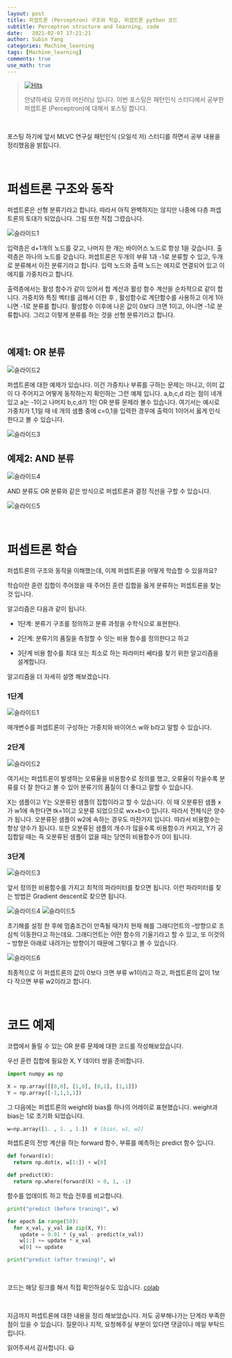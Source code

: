 ```yaml
---
layout: post
title: 퍼셉트론 (Perceptron) 구조와 학습, 퍼셉트론 python 코드
subtitle: Perceptron structure and learning, code
date:   2021-02-07 17:21:21
author: Subin Yang
categories: Machine_learning
tags: [Machine_learning]
comments: true
use_math: true
---
```








> [![Hits](https://hits.seeyoufarm.com/api/count/incr/badge.svg?url=https%3A%2F%2Fysbsb.github.io%2Fgan%2F2021%2F01%2F31%2FLookahead-minmax.html&count_bg=%2379C83D&title_bg=%23555555&icon=&icon_color=%23E7E7E7&title=hits&edge_flat=false)](https://hits.seeyoufarm.com)
>
> 안녕하세요 모카의 머신러닝 입니다. 이번 포스팅은 패턴인식 스터디에서 공부한 퍼셉트론 (Perceptron)에 대해서 포스팅 합니다.
>



<br>

포스팅 하기에 앞서 MLVC 연구실 패턴인식 (오일석 저) 스터디를 하면서 공부 내용을 정리했음을 밝힙니다.

<br>

<h1>퍼셉트론 구조와 동작</h1>

퍼셉트론은 선형 분류기라고 합니다. 따라서 아직 완벽하지는 않지만 나중에 다층 퍼셉트론의 토대가 되었습니다. 그림 또한 직접 그렸습니다.

![슬라이드1](https://user-images.githubusercontent.com/37301677/107141159-5e088a80-696a-11eb-8424-b3bc3c054b99.PNG)

입력층은 d+1개의 노드를 갖고, 나머지 한 개는 바이어스 노드로 항상 1을 갖습니다. 출력층은 하나의 노드를 갖습니다. 퍼셉트론은 두개의 부류 1과 -1로 분류할 수 있고, 두개로 분류해서 이진 분류기라고 합니다. 입력 노드와 출력 노드는 에지로 연결되어 있고 이 에지를 가중치라고 합니다. 



출력층에서는 활성 함수가 같이 있어서 합 계산과 활성 함수 계산을 순차적으로 같이 합니다. 가중치와 특징 벡터를 곱해서 더한 후 , 활성함수로 계단함수를 사용하고 이게 1아니면 -1로 분류를 합니다. 활성함수 이후에 나온 값이 0보다 크면 1이고, 아니면 -1로 분류합니다. 그리고 이렇게 분류를 하는 것을 선형 분류기라고 합니다. 

<br>

<h2>예제1: OR 분류</h2>

![슬라이드2](https://user-images.githubusercontent.com/37301677/107141160-5f39b780-696a-11eb-8c43-0b7dfd63cfc8.PNG)

퍼셉트론에 대한 예제가 있습니다. 이건 가중치나 부류를 구하는 문제는 아니고, 이미 값이 다 주어지고 어떻게 동작하는지 확인하는 그런 예제 입니다. a,b,c,d 라는 점이 네개 있고 a는 -1이고 나머지 b,c,d가 1인 OR 분류 문제라 볼수 있습니다. 여기서는 예시로 가중치가 1,1일 때 네 개의 샘플 중에 c=0,1을 입력한 경우에 출력이 1이어서 옳게 인식한다고 볼 수 있습니다.

![슬라이드3](https://user-images.githubusercontent.com/37301677/107141161-5fd24e00-696a-11eb-84ff-c0b1ab4c1eb9.PNG)

<h2>예제2: AND 분류</h2>

![슬라이드4](https://user-images.githubusercontent.com/37301677/107141162-5fd24e00-696a-11eb-9925-1e2ccb096281.PNG)

AND 분류도 OR 분류와 같은 방식으로 퍼셉트론과 결정 직선을 구할 수 있습니다.

![슬라이드5](https://user-images.githubusercontent.com/37301677/107141163-606ae480-696a-11eb-8fe3-ce6e89ca8db1.PNG)



<br>



<h1>퍼셉트론 학습</h1>



퍼셉트론의 구조와 동작을 이해했는데, 이제 퍼셉트론을 어떻게 학습할 수 있을까요? 

학습이란 훈련 집합이 주어졌을 때 주어진 훈련 집합을 옳게 분류하는 퍼셉트론을 찾는 것 입니다.

알고리즘은 다음과 같이 됩니다.

- 1단계: 분류기 구조를 정의하고 분류 과정을 수학식으로 표현한다. 

- 2단계: 분류기의 품질을 측정할 수 잇는 비용 함수를 정의한다고 하고 

- 3단계 비용 함수를 최대 또는 최소로 하는 파라미터 쎄타를 찾기 위한 알고리즘을 설계합니다. 



알고리즘을 더 자세히 설명 해보겠습니다.

<h3>1단계</h3>

![슬라이드1](https://user-images.githubusercontent.com/37301677/107142028-9fe7ff80-696f-11eb-9def-eff09917ad85.PNG)

매개변수를 퍼셉트론이 구성하는 가중치와 바이어스 w와 b라고 말할 수 있습니다.

<h3>2단계</h3>

![슬라이드2](https://user-images.githubusercontent.com/37301677/107142029-a0809600-696f-11eb-8a50-960bd58f07c2.PNG)

여기서는 퍼셉트론이 발생하는 오류율을 비용함수로 정의를 했고, 오류율이 작을수록 분류를 더 잘 한다고 볼 수 있어 분류기의 품질이 더 좋다고 말할 수 있습니다. 

X는 샘플이고 Y는 오분류된 샘플의 집합이라고 할 수 있습니다. 이 때 오분류된 샘플 x가 w1에 속한다면 tk=1이고 오분류 되었으므로 wx+b<0 입니다. 따라서 전체식은 양수가 됩니다. 오분류된 샘플이 w2에 속하는 경우도 마찬가지 입니다. 따라서 비용함수는 항상 양수가 됩니다. 또한 오분류된 샘플의 개수가 많을수록 비용함수가 커지고, Y가 공집합일 때는 즉 오분류된 샘플이 없을 때는 당연히 비용함수가 0이 됩니다. 

<h3>3단계</h3>

![슬라이드3](https://user-images.githubusercontent.com/37301677/107142030-a1192c80-696f-11eb-9151-eafd766c5d02.PNG)

앞서 정의한 비용함수를 가지고 최적의 파라미터를 찾으면 됩니다. 이런 파라미터를 찾는 방법은 Gradient descent로 찾으면 됩니다. 

![슬라이드4](https://user-images.githubusercontent.com/37301677/107142031-a1192c80-696f-11eb-971a-c3ed48d15019.PNG)
![슬라이드5](https://user-images.githubusercontent.com/37301677/107142032-a1b1c300-696f-11eb-8836-e1d484bde7e3.PNG)

초기해를 설정 한 후에 멈춤조건이 만족될 때가지 현재 해를 그래디언트의 –방향으로 조심씩 이동한다고 하는데요. 그래디언트는 어떤 함수의 기울기라고 할 수 있고, 또 이것의 – 방향은 아래로 내려가는 방향이기 때문에 그렇다고 볼 수 있습니다. 

![슬라이드6](https://user-images.githubusercontent.com/37301677/107142164-50ee9a00-6970-11eb-89bb-059bb618fb27.png)

최종적으로 이 퍼셉트론의 값이 0보다 크면 부류 w1이라고 하고, 퍼셉트론의 값이 1보다 작으면 부류 w2이라고 합니다. 





<br>

<h1>코드 예제</h1>

코랩에서 돌릴 수 있는 OR 분류 문제에 대한 코드를 작성해보았습니다.



우선 훈련 집합에 필요한 X, Y 데이터 쌍을 준비합니다.

```python
import numpy as np

X = np.array([[0,0], [1,0], [0,1], [1,1]])
Y = np.array([-1,1,1,1])
```



그 다음에는 퍼셉트론의 weight와 bias를 하나의 어레이로 표현했습니다. weight과 bias는 1로 초기화 되었습니다.



```python
w=np.array([1. , 1. , 1.])  # [bias, w1, w2]
```



퍼셉트론의 전방 계산을 하는 forward 함수, 부류를 예측하는 predict 함수 입니다.

```python
def forward(x):
  return np.dot(x, w[1:]) + w[0]

def predict(X):
  return np.where(forward(X) > 0, 1, -1)
```



함수를 업데이트 하고 학습 전후를 비교합니다.



```python
print("predict (before traning)", w)

for epoch in range(50):
  for x_val, y_val in zip(X, Y):
    update = 0.01 * (y_val - predict(x_val))
    w[1:] += update * x_val
    w[0] += update

print("predict (after traning)", w)
```



<br>

코드는 해당 링크를 해서 직접 확인하실수도 있습니다. [colab](https://colab.research.google.com/drive/1xdaW8yNNIxS0Lic-4VN1Znvj0yO0_BHH?usp=sharing)



<br>



지금까지 퍼셉트론에 대한 내용을 정리 해보았습니다.  저도 공부해나가는 단계라 부족한 점이 있을 수 있습니다.  질문이나 지적, 요청해주실 부분이 있다면 댓글이나 메일 부탁드립니다.

읽어주셔서 감사합니다. 😃



